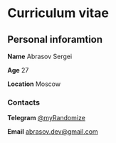 # Curriculum vitae

## Personal inforamtion

**Name** Abrasov Sergei

**Age** 27

**Location** Moscow

### Contacts

**Telegram** [@myRandomize](https://t.me/myRandomize)

**Email** abrasov.dev@gmail.com